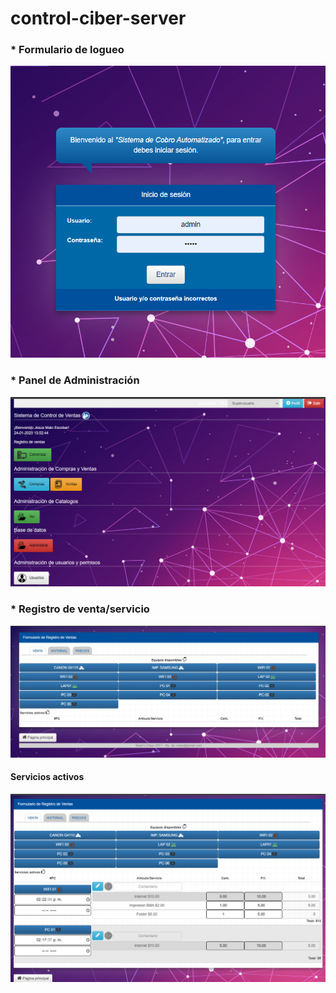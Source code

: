 # control-ciber-server
### * Formulario de logueo
![login](./imagenes/screenshot20230124_1.png)

### * Panel de Administración
![admin_panel](./imagenes/screenshot20230124_2.png)

### * Registro de venta/servicio
![venta](./imagenes/screenshot20230124_3.png)
#### Servicios activos
![venta](./imagenes/screenshot20230124_4.png)